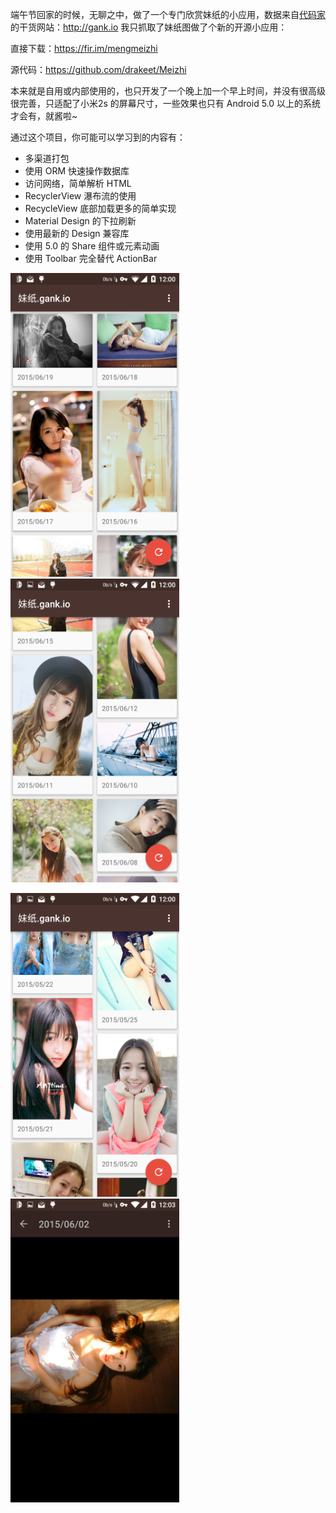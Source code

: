 端午节回家的时候，无聊之中，做了一个专门欣赏妹纸的小应用，数据来自[代码家](https://github.com/daimajia)的干货网站：http://gank.io 我只抓取了妹纸图做了个新的开源小应用：

直接下载：https://fir.im/mengmeizhi

源代码：https://github.com/drakeet/Meizhi

本来就是自用或内部使用的，也只开发了一个晚上加一个早上时间，并没有很高级很完善，只适配了小米2s 的屏幕尺寸，一些效果也只有 Android 5.0 以上的系统才会有，就酱啦~

通过这个项目，你可能可以学习到的内容有：

* 多渠道打包
* 使用 ORM 快速操作数据库
* 访问网络，简单解析 HTML
* RecyclerView 瀑布流的使用
* RecycleView 底部加载更多的简单实现
* Material Design 的下拉刷新
* 使用最新的 Design 兼容库
* 使用 5.0 的 Share 组件或元素动画
* 使用 Toolbar 完全替代 ActionBar

<img src="/screenshots/s1.png" alt="screenshot" title="screenshot" width="270" height="486" />  <img src="/screenshots/s2.png" alt="screenshot" title="screenshot" width="270" height="486" />

<img src="/screenshots/s3.png" alt="screenshot" title="screenshot" width="270" height="486" />  <img src="/screenshots/s4.png" alt="screenshot" title="screenshot" width="270" height="486" />
